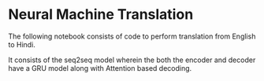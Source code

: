 # Neural Machine Translation 

The following notebook consists of code to perform translation from English to Hindi.

It consists of the seq2seq model wherein the both the encoder and decoder have a GRU model along with Attention based decoding.

